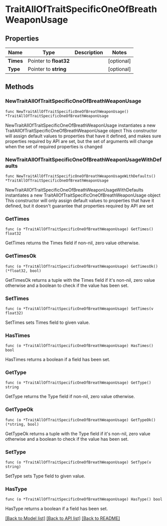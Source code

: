 # TraitAllOfTraitSpecificOneOfBreathWeaponUsage

## Properties

Name | Type | Description | Notes
------------ | ------------- | ------------- | -------------
**Times** | Pointer to **float32** |  | [optional] 
**Type** | Pointer to **string** |  | [optional] 

## Methods

### NewTraitAllOfTraitSpecificOneOfBreathWeaponUsage

`func NewTraitAllOfTraitSpecificOneOfBreathWeaponUsage() *TraitAllOfTraitSpecificOneOfBreathWeaponUsage`

NewTraitAllOfTraitSpecificOneOfBreathWeaponUsage instantiates a new TraitAllOfTraitSpecificOneOfBreathWeaponUsage object
This constructor will assign default values to properties that have it defined,
and makes sure properties required by API are set, but the set of arguments
will change when the set of required properties is changed

### NewTraitAllOfTraitSpecificOneOfBreathWeaponUsageWithDefaults

`func NewTraitAllOfTraitSpecificOneOfBreathWeaponUsageWithDefaults() *TraitAllOfTraitSpecificOneOfBreathWeaponUsage`

NewTraitAllOfTraitSpecificOneOfBreathWeaponUsageWithDefaults instantiates a new TraitAllOfTraitSpecificOneOfBreathWeaponUsage object
This constructor will only assign default values to properties that have it defined,
but it doesn't guarantee that properties required by API are set

### GetTimes

`func (o *TraitAllOfTraitSpecificOneOfBreathWeaponUsage) GetTimes() float32`

GetTimes returns the Times field if non-nil, zero value otherwise.

### GetTimesOk

`func (o *TraitAllOfTraitSpecificOneOfBreathWeaponUsage) GetTimesOk() (*float32, bool)`

GetTimesOk returns a tuple with the Times field if it's non-nil, zero value otherwise
and a boolean to check if the value has been set.

### SetTimes

`func (o *TraitAllOfTraitSpecificOneOfBreathWeaponUsage) SetTimes(v float32)`

SetTimes sets Times field to given value.

### HasTimes

`func (o *TraitAllOfTraitSpecificOneOfBreathWeaponUsage) HasTimes() bool`

HasTimes returns a boolean if a field has been set.

### GetType

`func (o *TraitAllOfTraitSpecificOneOfBreathWeaponUsage) GetType() string`

GetType returns the Type field if non-nil, zero value otherwise.

### GetTypeOk

`func (o *TraitAllOfTraitSpecificOneOfBreathWeaponUsage) GetTypeOk() (*string, bool)`

GetTypeOk returns a tuple with the Type field if it's non-nil, zero value otherwise
and a boolean to check if the value has been set.

### SetType

`func (o *TraitAllOfTraitSpecificOneOfBreathWeaponUsage) SetType(v string)`

SetType sets Type field to given value.

### HasType

`func (o *TraitAllOfTraitSpecificOneOfBreathWeaponUsage) HasType() bool`

HasType returns a boolean if a field has been set.


[[Back to Model list]](../README.md#documentation-for-models) [[Back to API list]](../README.md#documentation-for-api-endpoints) [[Back to README]](../README.md)


